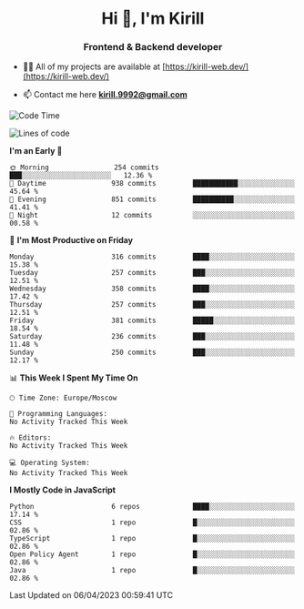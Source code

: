 <h1 align="center">Hi 👋, I'm Kirill</h1>
<h3 align="center">Frontend & Backend developer</h3>

- 👨‍💻 All of my projects are available at [https://kirill-web.dev/](https://kirill-web.dev/)

- 📫 Contact me here **kirill.9992@gmail.com**











<!--START_SECTION:waka-->
![Code Time](http://img.shields.io/badge/Code%20Time-1%2C296%20hrs%2041%20mins-blue)

![Lines of code](https://img.shields.io/badge/From%20Hello%20World%20I%27ve%20Written-2.8%20million%20lines%20of%20code-blue)

**I'm an Early 🐤** 

```text
🌞 Morning                254 commits         ███░░░░░░░░░░░░░░░░░░░░░░   12.36 % 
🌆 Daytime                938 commits         ███████████░░░░░░░░░░░░░░   45.64 % 
🌃 Evening                851 commits         ██████████░░░░░░░░░░░░░░░   41.41 % 
🌙 Night                  12 commits          ░░░░░░░░░░░░░░░░░░░░░░░░░   00.58 % 
```
📅 **I'm Most Productive on Friday** 

```text
Monday                   316 commits         ████░░░░░░░░░░░░░░░░░░░░░   15.38 % 
Tuesday                  257 commits         ███░░░░░░░░░░░░░░░░░░░░░░   12.51 % 
Wednesday                358 commits         ████░░░░░░░░░░░░░░░░░░░░░   17.42 % 
Thursday                 257 commits         ███░░░░░░░░░░░░░░░░░░░░░░   12.51 % 
Friday                   381 commits         █████░░░░░░░░░░░░░░░░░░░░   18.54 % 
Saturday                 236 commits         ███░░░░░░░░░░░░░░░░░░░░░░   11.48 % 
Sunday                   250 commits         ███░░░░░░░░░░░░░░░░░░░░░░   12.17 % 
```


📊 **This Week I Spent My Time On** 

```text
🕑︎ Time Zone: Europe/Moscow

💬 Programming Languages: 
No Activity Tracked This Week

🔥 Editors: 
No Activity Tracked This Week

💻 Operating System: 
No Activity Tracked This Week
```

**I Mostly Code in JavaScript** 

```text
Python                   6 repos             ████░░░░░░░░░░░░░░░░░░░░░   17.14 % 
CSS                      1 repo              █░░░░░░░░░░░░░░░░░░░░░░░░   02.86 % 
TypeScript               1 repo              █░░░░░░░░░░░░░░░░░░░░░░░░   02.86 % 
Open Policy Agent        1 repo              █░░░░░░░░░░░░░░░░░░░░░░░░   02.86 % 
Java                     1 repo              █░░░░░░░░░░░░░░░░░░░░░░░░   02.86 % 
```




 Last Updated on 06/04/2023 00:59:41 UTC
<!--END_SECTION:waka-->
